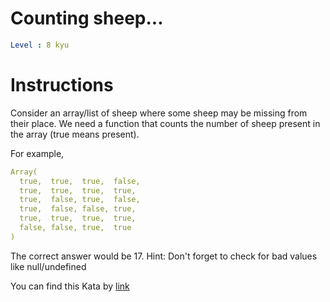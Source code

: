 # Counting sheep...

```yaml
Level : 8 kyu
```



# Instructions
Consider an array/list of sheep where some sheep may be missing from their place.
We need a function that counts the number of sheep present in the array (true means present).

For example,
```yaml
Array(
  true,  true,  true,  false,
  true,  true,  true,  true,
  true,  false, true,  false,
  true,  false, false, true,
  true,  true,  true,  true,
  false, false, true,  true
)
```

The correct answer would be 17.
Hint: Don't forget to check for bad values like null/undefined

You can find this Kata by [link](https://www.codewars.com/kata/54edbc7200b811e956000556/train/scala)